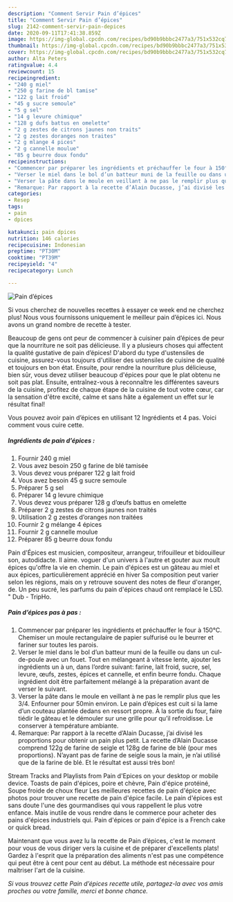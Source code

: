 ```yaml
---
description: "Comment Servir Pain d’épices"
title: "Comment Servir Pain d’épices"
slug: 2142-comment-servir-pain-depices
date: 2020-09-11T17:41:38.859Z
image: https://img-global.cpcdn.com/recipes/bd90b9bbbc2477a3/751x532cq70/pain-depices-photo-principale-de-la-recette.jpg
thumbnail: https://img-global.cpcdn.com/recipes/bd90b9bbbc2477a3/751x532cq70/pain-depices-photo-principale-de-la-recette.jpg
cover: https://img-global.cpcdn.com/recipes/bd90b9bbbc2477a3/751x532cq70/pain-depices-photo-principale-de-la-recette.jpg
author: Alta Peters
ratingvalue: 4.4
reviewcount: 15
recipeingredient:
- "240 g miel"
- "250 g farine de bl tamise"
- "122 g lait froid"
- "45 g sucre semoule"
- "5 g sel"
- "14 g levure chimique"
- "128 g dufs battus en omelette"
- "2 g zestes de citrons jaunes non traits"
- "2 g zestes doranges non traites"
- "2 g mlange 4 pices"
- "2 g cannelle moulue"
- "85 g beurre doux fondu"
recipeinstructions:
- "Commencer par préparer les ingrédients et préchauffer le four à 150°C. Chemiser un moule rectangulaire de papier sulfurisé ou le beurrer et fariner sur toutes les parois."
- "Verser le miel dans le bol d’un batteur muni de la feuille ou dans un cul-de-poule avec un fouet. Tout en mélangeant à vitesse lente, ajouter les ingrédients un à un, dans l’ordre suivant: farine, lait froid, sucre, sel, levure, œufs, zestes, épices et cannelle, et enfin beurre fondu. Chaque ingrédient doit être parfaitement mélangé à la préparation avant de verser le suivant."
- "Verser la pâte dans le moule en veillant à ne pas le remplir plus que les 3/4. Enfourner pour 50min environ. Le pain d’épices est cuit si la lame d’un couteau plantée dedans en ressort propre. À la sortie du four, faire tiédir le gâteau et le démouler sur une grille pour qu’il refroidisse. Le conserver à température ambiante."
- "Remarque: Par rapport à la recette d’Alain Ducasse, j’ai divisé les proportions pour obtenir un pain plus petit. La recette d’Alain Ducasse comprend 122g de farine de seigle et 128g de farine de blé (pour mes proportions). N’ayant pas de farine de seigle sous la main, je n’ai utilisé que de la farine de blé. Et le résultat est aussi très bon!"
categories:
- Resep
tags:
- pain
- dpices

katakunci: pain dpices 
nutrition: 146 calories
recipecuisine: Indonesian
preptime: "PT30M"
cooktime: "PT39M"
recipeyield: "4"
recipecategory: Lunch

---
```



![Pain d’épices](https://img-global.cpcdn.com/recipes/bd90b9bbbc2477a3/751x532cq70/pain-depices-photo-principale-de-la-recette.jpg)

Si vous cherchez de nouvelles recettes à essayer ce week end ne cherchez plus! Nous vous fournissons uniquement le meilleur pain d’épices ici. Nous avons un grand nombre de recette à tester.

Beaucoup de gens ont peur de commencer à cuisiner pain d’épices de peur que la nourriture ne soit pas délicieuse. Il y a plusieurs choses qui affectent la qualité gustative de pain d’épices! D'abord du type d'ustensiles de cuisine, assurez-vous toujours d'utiliser des ustensiles de cuisine de qualité et toujours en bon état. Ensuite, pour rendre la nourriture plus délicieuse, bien sûr, vous devez utiliser beaucoup d'épices pour que le plat obtenu ne soit pas plat. Ensuite, entraînez-vous à reconnaître les différentes saveurs de la cuisine, profitez de chaque étape de la cuisine de tout votre cœur, car la sensation d'être excité, calme et sans hâte a également un effet sur le résultat final!

<!--inarticleads1-->

Vous pouvez avoir pain d’épices en utilisant 12 Ingrédients et 4 pas. Voici comment vous cuire cette.

##### Ingrédients de pain d’épices :

1. Fournir 240 g miel
1. Vous avez besoin 250 g farine de blé tamisée
1. Vous devez vous préparer 122 g lait froid
1. Vous avez besoin 45 g sucre semoule
1. Préparer 5 g sel
1. Préparer 14 g levure chimique
1. Vous devez vous préparer 128 g d’œufs battus en omelette
1. Préparer 2 g zestes de citrons jaunes non traités
1. Utilisation 2 g zestes d’oranges non traitées
1. Fournir 2 g mélange 4 épices
1. Fournir 2 g cannelle moulue
1. Préparer 85 g beurre doux fondu


Pain d&#39;Épices est musicien, compositeur, arrangeur, trifouilleur et bidouilleur son, autodidacte. Il aime. voguer d&#39;un univers à l&#39;autre et gouter aux moult épices qu&#39;offre la vie en chemin. Le pain d&#39;épices est un gâteau au miel et aux épices, particulièrement apprécié en hiver Sa composition peut varier selon les régions, mais on y retrouve souvent des notes de fleur d&#39;oranger, de. Un peu sucré, les parfums du pain d&#39;épices chaud ont remplacé le LSD. &#34; Dub - TripHo. 

<!--inarticleads2-->

##### Pain d’épices pas à pas :

1. Commencer par préparer les ingrédients et préchauffer le four à 150°C. Chemiser un moule rectangulaire de papier sulfurisé ou le beurrer et fariner sur toutes les parois.
1. Verser le miel dans le bol d’un batteur muni de la feuille ou dans un cul-de-poule avec un fouet. Tout en mélangeant à vitesse lente, ajouter les ingrédients un à un, dans l’ordre suivant: farine, lait froid, sucre, sel, levure, œufs, zestes, épices et cannelle, et enfin beurre fondu. Chaque ingrédient doit être parfaitement mélangé à la préparation avant de verser le suivant.
1. Verser la pâte dans le moule en veillant à ne pas le remplir plus que les 3/4. Enfourner pour 50min environ. Le pain d’épices est cuit si la lame d’un couteau plantée dedans en ressort propre. À la sortie du four, faire tiédir le gâteau et le démouler sur une grille pour qu’il refroidisse. Le conserver à température ambiante.
1. Remarque: Par rapport à la recette d’Alain Ducasse, j’ai divisé les proportions pour obtenir un pain plus petit. La recette d’Alain Ducasse comprend 122g de farine de seigle et 128g de farine de blé (pour mes proportions). N’ayant pas de farine de seigle sous la main, je n’ai utilisé que de la farine de blé. Et le résultat est aussi très bon!


Stream Tracks and Playlists from Pain d&#39;Epices on your desktop or mobile device. Toasts de pain d&#39;épices, poire et chèvre, Pain d&#39;épice protéiné, Soupe froide de choux fleur Les meilleures recettes de pain d&#39;épice avec photos pour trouver une recette de pain d&#39;épice facile. Le pain d&#39;épices est sans doute l&#39;une des gourmandises qui vous rappellent le plus votre enfance. Mais inutile de vous rendre dans le commerce pour acheter des pains d&#39;épices industriels qui. Pain d&#39;épices or pain d&#39;épice is a French cake or quick bread. 

<!--inarticleads1-->

<p>
Maintenant que vous avez lu la recette de Pain d’épices, c'est le moment pour vous de vous diriger vers la cuisine et de préparer d'excellents plats! Gardez à l'esprit que la préparation des aliments n'est pas une compétence qui peut être à cent pour cent au début. La méthode est nécessaire pour maîtriser l'art de la cuisine.
</p>

<p>
<i>Si vous trouvez cette Pain d’épices recette utile, partagez-la avec vos amis proches ou votre famille, merci et bonne chance.</i>
</p>
